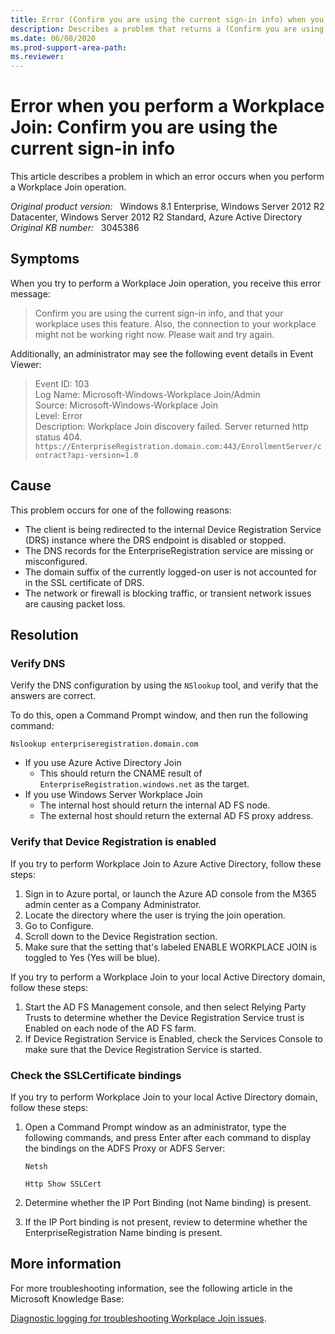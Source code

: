 ```yaml
---
title: Error (Confirm you are using the current sign-in info) when you perform a Workplace Join
description: Describes a problem that returns a (Confirm you are using the current sign-in info, and that your workplace uses this feature) error. Provides a resolution.
ms.date: 06/08/2020
ms.prod-support-area-path: 
ms.reviewer: 
---
```

# Error when you perform a Workplace Join: Confirm you are using the current sign-in info

This article describes a problem in which an error occurs when you perform a Workplace Join operation.

_Original product version:_ &nbsp; Windows 8.1 Enterprise, Windows Server 2012 R2 Datacenter, Windows Server 2012 R2 Standard, Azure Active Directory  
_Original KB number:_ &nbsp; 3045386

## Symptoms

When you try to perform a Workplace Join operation, you receive this error message:

> Confirm you are using the current sign-in info, and that your workplace uses this feature. Also, the connection to your workplace might not be working right now. Please wait and try again.

Additionally, an administrator may see the following event details in Event Viewer:

> Event ID: 103  
Log Name: Microsoft-Windows-Workplace Join/Admin  
Source: Microsoft-Windows-Workplace Join  
Level: Error  
Description: Workplace Join discovery failed. Server returned http status 404.  
`https://EnterpriseRegistration.domain.com:443/EnrollmentServer/contract?api-version=1.0`

## Cause

This problem occurs for one of the following reasons:

- The client is being redirected to the internal Device Registration Service (DRS) instance where the DRS endpoint is disabled or stopped.
- The DNS records for the EnterpriseRegistration service are missing or misconfigured.
- The domain suffix of the currently logged-on user is not accounted for in the SSL certificate of DRS.
- The network or firewall is blocking traffic, or transient network issues are causing packet loss.

## Resolution

### Verify DNS

Verify the DNS configuration by using the `NSlookup` tool, and verify that the answers are correct.

To do this, open a Command Prompt window, and then run the following command:

```console
Nslookup enterpriseregistration.domain.com
```

- If you use Azure Active Directory Join
  - This should return the CNAME result of `EnterpriseRegistration.windows.net` as the target.
- If you use Windows Server Workplace Join
  - The internal host should return the internal AD FS node.
  - The external host should return the external AD FS proxy address.

### Verify that Device Registration is enabled

If you try to perform Workplace Join to Azure Active Directory, follow these steps:

1. Sign in to Azure portal, or launch the Azure AD console from the M365 admin center as a Company Administrator.
2. Locate the directory where the user is trying the join operation.
3. Go to Configure.
4. Scroll down to the Device Registration section.
5. Make sure that the setting that's labeled ENABLE WORKPLACE JOIN is toggled to Yes (Yes will be blue).

If you try to perform a Workplace Join to your local Active Directory domain, follow these steps:

1. Start the AD FS Management console, and then select Relying Party Trusts to determine whether the Device Registration Service trust is Enabled on each node of the AD FS farm.
2. If Device Registration Service is Enabled, check the Services Console to make sure that the Device Registration Service is started.

### Check the SSLCertificate bindings

If you try to perform Workplace Join to your local Active Directory domain, follow these steps:

1. Open a Command Prompt window as an administrator, type the following commands, and press Enter after each command to display the bindings on the ADFS Proxy or ADFS Server:

    ```console
    Netsh
    ```

    ```console
    Http Show SSLCert
    ```

2. Determine whether the IP Port Binding (not Name binding) is present.
3. If the IP Port binding is not present, review to determine whether the EnterpriseRegistration Name binding is present.

## More information

For more troubleshooting information, see the following article in the Microsoft Knowledge Base:

[Diagnostic logging for troubleshooting Workplace Join issues](https://support.microsoft.com/help/3045377).
